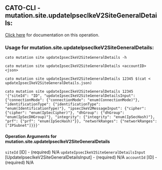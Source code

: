 
## CATO-CLI - mutation.site.updateIpsecIkeV2SiteGeneralDetails:
[Click here](https://api.catonetworks.com/documentation/#mutation-updateIpsecIkeV2SiteGeneralDetails) for documentation on this operation.

### Usage for mutation.site.updateIpsecIkeV2SiteGeneralDetails:

`cato mutation site updateIpsecIkeV2SiteGeneralDetails -h`

`cato mutation site updateIpsecIkeV2SiteGeneralDetails <accountID> <json>`

`cato mutation site updateIpsecIkeV2SiteGeneralDetails 12345 $(cat < updateIpsecIkeV2SiteGeneralDetails.json)`

`cato mutation site updateIpsecIkeV2SiteGeneralDetails 12345 '{"siteId": "ID", "updateIpsecIkeV2SiteGeneralDetailsInput": {"connectionMode": {"connectionMode": "enum(ConnectionMode)"}, "identificationType": {"identificationType": "enum(IdentificationType)"}, "ipsecIkeV2MessageInput": {"cipher": {"cipher": "enum(IpSecCipher)"}, "dhGroup": {"dhGroup": "enum(IpSecDHGroup)"}, "integrity": {"integrity": "enum(IpSecHash)"}, "prf": {"prf": "enum(IpSecHash)"}}, "networkRanges": {"networkRanges": ["IPSubnet"]}}}'`

#### Operation Arguments for mutation.site.updateIpsecIkeV2SiteGeneralDetails ####
`siteId` [ID] - (required) N/A 
`updateIpsecIkeV2SiteGeneralDetailsInput` [UpdateIpsecIkeV2SiteGeneralDetailsInput] - (required) N/A 
`accountId` [ID] - (required) N/A 
